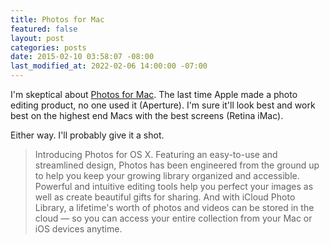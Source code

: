 ```yaml
---
title: Photos for Mac
featured: false
layout: post
categories: posts
date: 2015-02-10 03:58:07 -08:00
last_modified_at: 2022-02-06 14:00:00 -07:00
---
```


I'm skeptical about [Photos for Mac](http://www.apple.com/macos/photos). The last time Apple made a photo editing product, no one used it (Aperture). I'm sure it'll look best and work best on the highest end Macs with the best screens (Retina iMac).

Either way. I'll probably give it a shot.

> Introducing Photos for OS X. Featuring an easy-to-use and streamlined design, Photos has been engineered from the ground up to help you keep your growing library organized and accessible. Powerful and intuitive editing tools help you perfect your images as well as create beautiful gifts for sharing. And with iCloud Photo Library, a lifetime's worth of photos and videos can be stored in the cloud — so you can access your entire collection from your Mac or iOS devices anytime.

